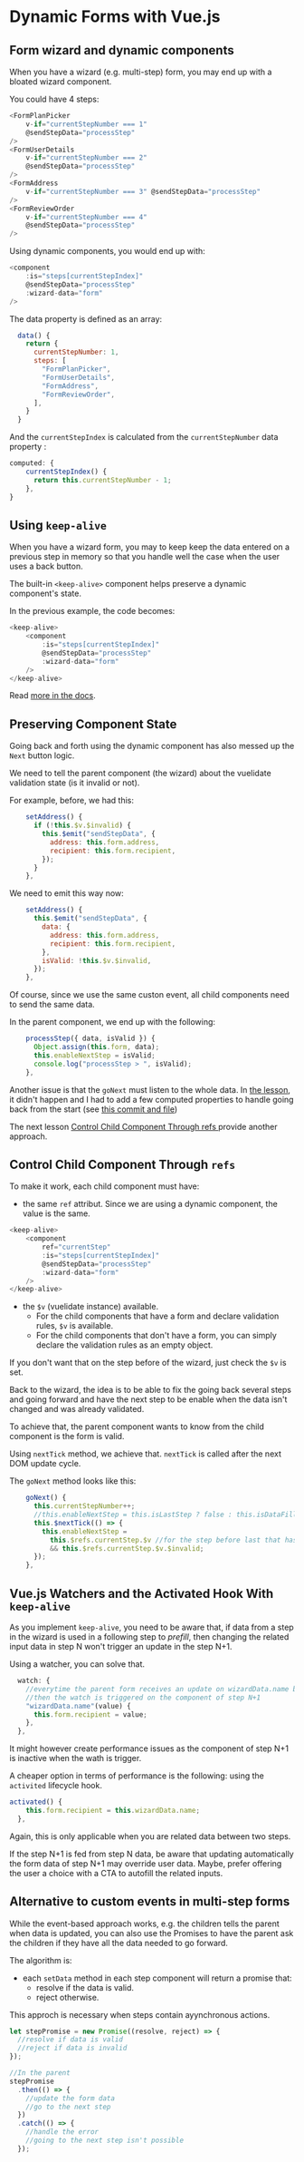 # Dynamic Forms with Vue.js

## Form wizard and dynamic components

When you have a wizard (e.g. multi-step) form, you may end up with a bloated wizard component.

You could have 4 steps:

```javascript
<FormPlanPicker
    v-if="currentStepNumber === 1"
    @sendStepData="processStep"
/>
<FormUserDetails
    v-if="currentStepNumber === 2"
    @sendStepData="processStep"
/>
<FormAddress
    v-if="currentStepNumber === 3" @sendStepData="processStep"
/>
<FormReviewOrder
    v-if="currentStepNumber === 4"
    @sendStepData="processStep"
/>
```

Using dynamic components, you would end up with:

```javascript
<component
    :is="steps[currentStepIndex]"
    @sendStepData="processStep"
    :wizard-data="form"
/>
```

The data property is defined as an array:

```javascript
  data() {
    return {
      currentStepNumber: 1,
      steps: [
        "FormPlanPicker",
        "FormUserDetails",
        "FormAddress",
        "FormReviewOrder",
      ],
    }
  }
```

And the `currentStepIndex` is calculated from the `currentStepNumber` data property :

```javascript
computed: {
    currentStepIndex() {
      return this.currentStepNumber - 1;
    },
}
```

## Using `keep-alive`

When you have a wizard form, you may to keep keep the data entered on a previous step in memory so that you handle well the case when the user uses a back button.

The built-in `<keep-alive>` component helps preserve a dynamic component's state.

In the previous example, the code becomes:

```javascript
<keep-alive>
    <component
        :is="steps[currentStepIndex]"
        @sendStepData="processStep"
        :wizard-data="form"
    />
</keep-alive>
```

Read [more in the docs](https://vuejs.org/v2/guide/components-dynamic-async.html#keep-alive-with-dynamic-components).

## Preserving Component State

Going back and forth using the dynamic component has also messed up the `Next` button logic.

We need to tell the parent component (the wizard) about the vuelidate validation state (is it invalid or not).

For example, before, we had this:

```javascript
    setAddress() {
      if (!this.$v.$invalid) {
        this.$emit("sendStepData", {
          address: this.form.address,
          recipient: this.form.recipient,
        });
      }
    },
```

We need to emit this way now:

```javascript
    setAddress() {
      this.$emit("sendStepData", {
        data: {
          address: this.form.address,
          recipient: this.form.recipient,
        },
        isValid: !this.$v.$invalid,
      });
    },
```

Of course, since we use the same custon event, all child components need to send the same data.

In the parent component, we end up with the following:

```javascript
    processStep({ data, isValid }) {
      Object.assign(this.form, data);
      this.enableNextStep = isValid;
      console.log("processStep > ", isValid);
    },
```

Another issue is that the `goNext` must listen to the whole data. In [the lesson](https://vueschool.io/lessons/preserve-component-state-vuejs), it didn't happen and I had to add a few computed properties to handle going back from the start (see [this commit and file](https://github.com/JeremieLitzler/vueschool-course/commit/b239982fd7eab4a73a9e532998177967d7ea9309#diff-0e1c3e5effb99a35faff2fdc6a70b1b1d0feacc151d5e9fa1ce1792aaeb0ffe6))

The next lesson [Control Child Component Through refs
](https://vueschool.io/lessons/control-child-component-through-refs) provide another approach.

## Control Child Component Through `refs`

To make it work, each child component must have:

- the same `ref` attribut. Since we are using a dynamic component, the value is the same.

```javascript
<keep-alive>
    <component
        ref="currentStep"
        :is="steps[currentStepIndex]"
        @sendStepData="processStep"
        :wizard-data="form"
    />
</keep-alive>
```

- the `$v` (vuelidate instance) available.
  - For the child components that have a form and declare validation rules, `$v` is available.
  - For the child components that don't have a form, you can simply declare the validation rules as an empty object.

If you don't want that on the step before of the wizard, just check the `$v` is set.

Back to the wizard, the idea is to be able to fix the going back several steps and going forward and have the next step to be enable when the data isn't changed and was already validated.

To achieve that, the parent component wants to know from the child component is the form is valid.

Using `nextTick` method, we achieve that. `nextTick` is called after the next DOM update cycle.

The `goNext` method looks like this:

```javascript
    goNext() {
      this.currentStepNumber++;
      //this.enableNextStep = this.isLastStep ? false : this.isDataFilled;
      this.$nextTick(() => {
        this.enableNextStep =
          this.$refs.currentStep.$v //for the step before last that has no validations but is a step in the wizard
          && this.$refs.currentStep.$v.$invalid;
      });
    },
```

## Vue.js Watchers and the Activated Hook With `keep-alive`

As you implement `keep-alive`, you need to be aware that, if data from a step in the wizard is used in a following step to _prefill_, then changing the related input data in step N won't trigger an update in the step N+1.

Using a watcher, you can solve that.

```javascript
  watch: {
    //everytime the parent form receives an update on wizardData.name by the component of step N,
    //then the watch is triggered on the component of step N+1
    "wizardData.name"(value) {
      this.form.recipient = value;
    },
  },
```

It might however create performance issues as the component of step N+1 is inactive when the wath is trigger.

A cheaper option in terms of performance is the following: using the `activited` lifecycle hook.

```javascript
activated() {
    this.form.recipient = this.wizardData.name;
  },
```

Again, this is only applicable when you are related data between two steps.

If the step N+1 is fed from step N data, be aware that updating automatically the form data of step N+1 may override user data. Maybe, prefer offering the user a choice with a CTA to autofill the related inputs.

## Alternative to custom events in multi-step forms

While the event-based approach works, e.g. the children tells the parent when data is updated, you can also use the Promises to have the parent ask the children if they have all the data needed to go forward.

The algorithm is:

- each `setData` method in each step component will return a promise that:
  - resolve if the data is valid.
  - reject otherwise.

This approch is necessary when steps contain ayynchronous actions.

```javascript
let stepPromise = new Promise((resolve, reject) => {
  //resolve if data is valid
  //reject if data is invalid
});

//In the parent
stepPromise
  .then(() => {
    //update the form data
    //go to the next step
  })
  .catch(() => {
    //handle the error
    //going to the next step isn't possible
  });
```
